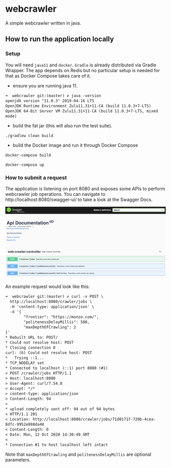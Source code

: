 # webcrawler
A simple webcrawler written in java.
## How to run the application locally

### Setup
You will need `java11` and `docker`. `Gradle` is already distributed via Gradle Wrapper. The app depends on Redis but no particular setup is needed for that as Docker Compose takes care of it.

- ensure you are running java 11.
```
➜  webcrawler git:(master) ✗ java -version
openjdk version "11.0.3" 2019-04-16 LTS
OpenJDK Runtime Environment Zulu11.31+11-CA (build 11.0.3+7-LTS)
OpenJDK 64-Bit Server VM Zulu11.31+11-CA (build 11.0.3+7-LTS, mixed mode)
```
- build the fat jar (this will also run the test suite).
```
./gradlew clean build
```
- build the Docker image and run it through Docker Compose
```
docker-compose build
```

```
docker-compose up
```

### How to submit a request
The application is listening on port 8080 and exposes some APIs to perform webcrawler job operations.
You can navigate to http://localhost:8080/swagger-ui/ to take a look at the Swagger Docs.

![swagger-docs](docs/img/apidocs.png)

An example request would look like this:
```shell script
➜  webcrawler git:(master) ✗ curl -v POST \
  http://localhost:8080/crawler/jobs \
  -H 'content-type: application/json' \
  -d '{
        "frontier": "https://monzo.com/",
        "politenessDelayMillis": 500,
        "maxDepthOfCrawling": 2
}'
* Rebuilt URL to: POST/
* Could not resolve host: POST
* Closing connection 0
curl: (6) Could not resolve host: POST
*   Trying ::1...
* TCP_NODELAY set
* Connected to localhost (::1) port 8080 (#1)
> POST /crawler/jobs HTTP/1.1
> Host: localhost:8080
> User-Agent: curl/7.54.0
> Accept: */*
> content-type: application/json
> Content-Length: 94
>
* upload completely sent off: 94 out of 94 bytes
< HTTP/1.1 201
< Location: http://localhost:8080/crawler/jobs/71d0171f-720b-4cea-8dfc-9952e888da48
< Content-Length: 0
< Date: Mon, 12 Oct 2020 14:30:49 GMT
<
* Connection #1 to host localhost left intact
```
Note that `maxDepthOfCrawling` and `politenessDelayMillis` are optional parameters.